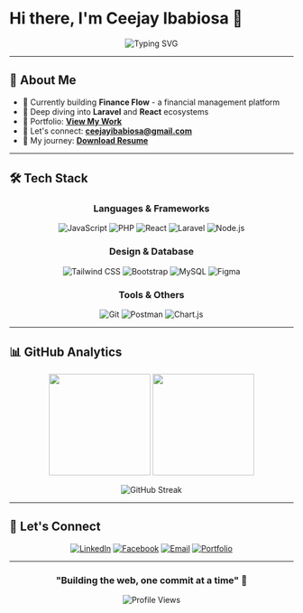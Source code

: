 # Hi there, I'm Ceejay Ibabiosa 👋

<div align="center">

![Typing SVG](https://readme-typing-svg.herokuapp.com?font=Inter&weight=500&size=24&pause=1000&color=2563EB&center=true&vCenter=true&width=500&lines=Web+Developer+from+Philippines;Building+Amazing+Digital+Experiences;Laravel+%26+React+Enthusiast)

</div>

---

## 🚀 About Me

- 🔭 Currently building **Finance Flow** - a financial management platform
- 🌱 Deep diving into **Laravel** and **React** ecosystems  
- 💼 Portfolio: **[View My Work](example.link)**
- 📧 Let's connect: **ceejayibabiosa@gmail.com**
- 📄 My journey: **[Download Resume](resume-link)**

---

## 🛠️ Tech Stack

<div align="center">

### Languages & Frameworks
![JavaScript](https://img.shields.io/badge/JavaScript-F7DF1E?style=for-the-badge&logo=javascript&logoColor=black)
![PHP](https://img.shields.io/badge/PHP-777BB4?style=for-the-badge&logo=php&logoColor=white)
![React](https://img.shields.io/badge/React-20232A?style=for-the-badge&logo=react&logoColor=61DAFB)
![Laravel](https://img.shields.io/badge/Laravel-FF2D20?style=for-the-badge&logo=laravel&logoColor=white)
![Node.js](https://img.shields.io/badge/Node.js-43853D?style=for-the-badge&logo=node.js&logoColor=white)

### Design & Database
![Tailwind CSS](https://img.shields.io/badge/Tailwind_CSS-38B2AC?style=for-the-badge&logo=tailwind-css&logoColor=white)
![Bootstrap](https://img.shields.io/badge/Bootstrap-563D7C?style=for-the-badge&logo=bootstrap&logoColor=white)
![MySQL](https://img.shields.io/badge/MySQL-00000F?style=for-the-badge&logo=mysql&logoColor=white)
![Figma](https://img.shields.io/badge/Figma-F24E1E?style=for-the-badge&logo=figma&logoColor=white)

### Tools & Others
![Git](https://img.shields.io/badge/Git-F05032?style=for-the-badge&logo=git&logoColor=white)
![Postman](https://img.shields.io/badge/Postman-FF6C37?style=for-the-badge&logo=postman&logoColor=white)
![Chart.js](https://img.shields.io/badge/Chart.js-F5788D.svg?style=for-the-badge&logo=chart.js&logoColor=white)

</div>

---

## 📊 GitHub Analytics

<div align="center">

<img height="180em" src="https://github-readme-stats.vercel.app/api?username=cjcode6754&show_icons=true&theme=github_dark&include_all_commits=true&count_private=true&hide_border=true"/>
<img height="180em" src="https://github-readme-stats.vercel.app/api/top-langs/?username=cjcode6754&layout=compact&langs_count=8&theme=github_dark&hide_border=true"/>

</div>

<div align="center">

![GitHub Streak](https://streak-stats.demolab.com?user=cjcode6754&theme=github-dark-blue&hide_border=true)

</div>

---

## 🤝 Let's Connect

<div align="center">

[![LinkedIn](https://img.shields.io/badge/LinkedIn-0077B5?style=for-the-badge&logo=linkedin&logoColor=white)](https://www.linkedin.com/in/ceejay-ibabiosa-206052292/)
[![Facebook](https://img.shields.io/badge/Facebook-1877F2?style=for-the-badge&logo=facebook&logoColor=white)](https://www.facebook.com/ceejay.ibabiosa.1/)
[![Email](https://img.shields.io/badge/Email-D14836?style=for-the-badge&logo=gmail&logoColor=white)](mailto:ceejayibabiosa@gmail.com)
[![Portfolio](https://img.shields.io/badge/Portfolio-000000?style=for-the-badge&logo=About.me&logoColor=white)](example.link)

</div>

---

<div align="center">

### "Building the web, one commit at a time" 🚀

![Profile Views](https://komarev.com/ghpvc/?username=cjcode6754&label=Profile%20Views&color=0e75b6&style=for-the-badge)

</div>

